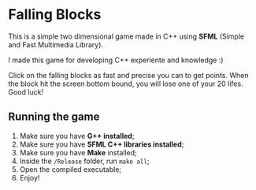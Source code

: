 # Falling Blocks
This is a simple two dimensional game made in C++ using **SFML** (Simple and Fast Multimedia Library).

I made this game for developing C++ experiente and knowledge :)

Click on the falling blocks as fast and precise you can to get points. When the block hit the screen bottom bound, you will lose one of your 20 lifes. Good luck!

## Running the game
 1. Make sure you have **G++ installed**;
 2. Make sure you have **SFML C++ libraries installed**;
 3. Make sure you have **Make** installed;
 4. Inside the ```/Release``` folder, run ```make all```;
 5. Open the compiled executable;
 6. Enjoy!
